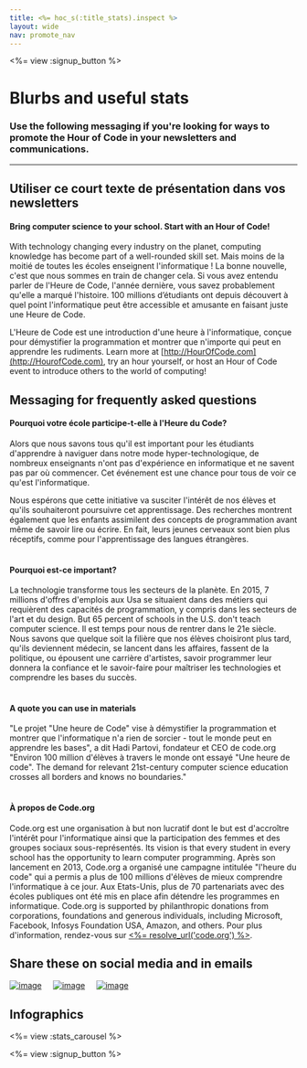 ```yaml
---
title: <%= hoc_s(:title_stats).inspect %>
layout: wide
nav: promote_nav
---
```



<a id="blurb"></a>

<%= view :signup_button %>

# Blurbs and useful stats

### Use the following messaging if you're looking for ways to promote the Hour of Code in your newsletters and communications.

---

## Utiliser ce court texte de présentation dans vos newsletters

#### Bring computer science to your school. Start with an Hour of Code!

With technology changing every industry on the planet, computing knowledge has become part of a well-rounded skill set. Mais moins de la moitié de toutes les écoles enseignent l'informatique ! La bonne nouvelle, c'est que nous sommes en train de changer cela. Si vous avez entendu parler de l'Heure de Code, l'année dernière, vous savez probablement qu'elle a marqué l'histoire. 100 millions d’étudiants ont depuis découvert à quel point l'informatique peut être accessible et amusante en faisant juste une Heure de Code.

L'Heure de Code est une introduction d'une heure à l'informatique, conçue pour démystifier la programmation et montrer que n'importe qui peut en apprendre les rudiments. Learn more at [http://HourOfCode.com](http://HourofCode.com), try an hour yourself, or host an Hour of Code event to introduce others to the world of computing!

## Messaging for frequently asked questions

#### Pourquoi votre école participe-t-elle à l'Heure du Code?

Alors que nous savons tous qu'il est important pour les étudiants d'apprendre à naviguer dans notre mode hyper-technologique, de nombreux enseignants n'ont pas d'expérience en informatique et ne savent pas par où commencer. Cet événement est une chance pour tous de voir ce qu'est l'informatique.

Nous espérons que cette initiative va susciter l'intérêt de nos élèves et qu'ils souhaiteront poursuivre cet apprentissage. Des recherches montrent également que les enfants assimilent des concepts de programmation avant même de savoir lire ou écrire. En fait, leurs jeunes cerveaux sont bien plus réceptifs, comme pour l'apprentissage des langues étrangères. <br /> <br />

#### Pourquoi est-ce important?

La technologie transforme tous les secteurs de la planète. En 2015, 7 millions d'offres d'emplois aux Usa se situaient dans des métiers qui requièrent des capacités de programmation, y compris dans les secteurs de l'art et du design. But 65 percent of schools in the U.S. don't teach computer science. Il est temps pour nous de rentrer dans le 21e siècle. Nous savons que quelque soit la filière que nos élèves choisiront plus tard, qu'ils deviennent médecin, se lancent dans les affaires, fassent de la politique, ou épousent une carrière d'artistes, savoir programmer leur donnera la confiance et le savoir-faire pour maîtriser les technologies et comprendre les bases du succès. <br /> <br />

#### A quote you can use in materials

"Le projet "Une heure de Code" vise à démystifier la programmation et montrer que l'informatique n'a rien de sorcier - tout le monde peut en apprendre les bases", a dit Hadi Partovi, fondateur et CEO de code.org "Environ 100 million d'élèves à travers le monde ont essayé "Une heure de code". The demand for relevant 21st-century computer science education crosses all borders and knows no boundaries." <br /> <br />

#### À propos de Code.org

Code.org est une organisation à but non lucratif dont le but est d'accroître l'intérêt pour l'informatique ainsi que la participation des femmes et des groupes sociaux sous-représentés. Its vision is that every student in every school has the opportunity to learn computer programming. Après son lancement en 2013, Code.org a organisé une campagne intitulée "l'heure du code" qui a permis a plus de 100 millions d'élèves de mieux comprendre l'informatique à ce jour. Aux Etats-Unis, plus de 70 partenariats avec des écoles publiques ont été mis en place afin détendre les programmes en informatique. Code.org is supported by philanthropic donations from corporations, foundations and generous individuals, including Microsoft, Facebook, Infosys Foundation USA, Amazon, and others. Pour plus d'information, rendez-vous sur [<%= resolve_url('code.org') %>](<%= resolve_url('https://code.org') %>).

## Share these on social media and in emails

[![image](/images/social-media//fit-250/social-1.png)](/images/social-media/social-1.png)&nbsp;&nbsp;&nbsp;&nbsp; [![image](/images/social-media/fit-250/social-2.png)](/images/social-media/social-2.png)&nbsp;&nbsp;&nbsp;&nbsp; [![image](/images/social-media/fit-250/social-3.png)](/images/social-media/social-3.png)&nbsp;&nbsp;&nbsp;&nbsp;

<a id="infographics"></a>

## Infographics

<%= view :stats_carousel %>

<%= view :signup_button %>